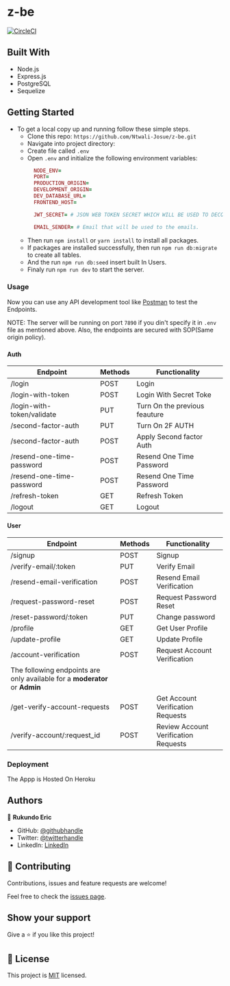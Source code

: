 # z-be

[![CircleCI](https://dl.circleci.com/status-badge/img/gh/Ntwali-Josue/z-be/tree/dev.svg?style=svg&circle-token=fbb9a801bdf2d6d2c45cd9aac8e6420c6508ca47)](https://dl.circleci.com/status-badge/redirect/gh/Ntwali-Josue/z-be/tree/dev)

## Built With
- Node.js
- Express.js
- PostgreSQL
- Sequelize

## Getting Started
- To get a local copy up and running follow these simple steps.
  - Clone this repo: `https://github.com/Ntwali-Josue/z-be.git`
  - Navigate into project directory:
  - Create file called `.env`
  - Open `.env` and initialize the following environment variables:
    ```ruby
      NODE_ENV=
      PORT=
      PRODUCTION_ORIGIN=
      DEVELOPMENT_ORIGIN=
      DEV_DATABASE_URL=
      FRONTEND_HOST=

      JWT_SECRET= # JSON WEB TOKEN SECRET WHICH WILL BE USED TO DECODE TOKENS. Here you can use a rondom string.

      EMAIL_SENDER= # Email that will be used to the emails.
    ```
  - Then run `npm install` or `yarn install` to install all packages.
  - If packages are installed successfully, then run `npm run db:migrate` to create all tables.
  - And the run `npm run db:seed` insert built In Users.
  - Finaly run `npm run dev` to start the server.

### Usage
  Now you can use any API development tool like [Postman](https://www.postman.com/) to test the Endpoints.

  NOTE: The server will be running on port `7890` if you din't specify it in `.env` file as mentioned above. Also, the endpoints are secured with SOP(Same origin policy).
###
#### Auth
| Endpoint                            | Methods   | Functionality             |
| ------------------------------------|-----------|---------------------------|
| /login                              | POST      | Login                     |
| /login-with-token                   | POST      | Login With Secret Toke    |
| /login-with-token/validate          | PUT       | Turn On the previous feauture  |
| /second-factor-auth                 | PUT       | Turn On 2F AUTH  |
| /second-factor-auth                 | POST      | Apply Second factor Auth  |
| /resend-one-time-password           | POST      | Resend One Time Password  |
| /resend-one-time-password           | POST      | Resend One Time Password  |
| /refresh-token                      | GET       | Refresh Token  |
| /logout                             | GET       | Logout  |

#### User
| Endpoint                            | Methods   | Functionality             |
| ------------------------------------|-----------|---------------------------|
| /signup                             | POST      | Signup                    |
| /verify-email/:token                | PUT       | Verify Email       |
| /resend-email-verification          | POST       | Resend Email Verification |
| /request-password-reset             | POST       | Request Password Reset |
| /reset-password/:token              | PUT       | Change password |
| /profile                            | GET       | Get User Profile |
| /update-profile                     | GET       | Update Profile |
| /account-verification               | POST       | Request Account Verification |
The following endpoints are only available for a **moderator** or **Admin** |
| /get-verify-account-requests        | POST       | Get Account Verification Requests |
| /verify-account/:request_id         | POST       | Review Account Verification Requests |


### Deployment
The Appp is Hosted On Heroku

## Authors

👤 **Rukundo Eric**

- GitHub: [@githubhandle](https://github.com/Ntwali-Josue)
- Twitter: [@twitterhandle](https://twitter.com/JosueNtwali)
- LinkedIn: [LinkedIn](https://www.linkedin.com/in/karangwa)

## 🤝 Contributing

Contributions, issues and feature requests are welcome!

Feel free to check the [issues page](https://github.com/Ntwali-Josue/issues/z-fe).

## Show your support

Give a ⭐️ if you like this project!

## 📝 License

This project is [MIT](./LICENSE) licensed.
